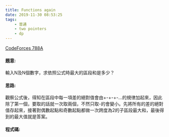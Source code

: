 ```yaml
---
title: Functions again
date: 2019-11-30 08:53:25
tags:
    - 普通
    - two pointers
    - dp
---
```

[CodeForces 788A](http://codeforces.com/problemset/problem/788/A)
<!-- more -->

#### 題意:
輸入N及N個數字，求依照公式時最大的區段和是多少？

#### 思路:
觀察公式後，得知在區段中每一項差的絕對值會由+-+-+-…的規律加起來，因此除了第一個，要取的話就一次取兩個，不然只取-的會變小。先將所有的差的絕對值存起來，接著對偶數起點和奇數起點都做一次跨度為2的子區段最大和，最後得到的最大值就是答案。

#### 程式碼:
<script src="https://gist.github.com/Daviswww/5ea9f2ecdcafdc4a7fdb8dc98a590879.js"></script>